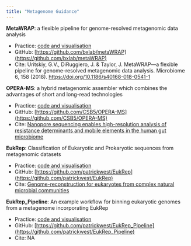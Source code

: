 ```yaml
---
title: "Metagenome Guidance"
---
```


**MetaWRAP**: a flexible pipeline for genome-resolved metagenomic data analysis
- Practice: [code and visualisation](https://github.com/bxlab/metaWRAP/blob/master/Usage_tutorial.md)
- GitHub: [https://github.com/bxlab/metaWRAP](https://github.com/bxlab/metaWRAP)
- Cite: Uritskiy, G.V., DiRuggiero, J. & Taylor, J. MetaWRAP—a flexible pipeline for genome-resolved metagenomic data analysis. Microbiome 6, 158 (2018). https://doi.org/10.1186/s40168-018-0541-1

**OPERA-MS**: a hybrid metagenomic assembler which combines the advantages of short and long-read technologies
- Practice: [code and visualisation](https://github.com/CSB5/OPERA-MS)
- GitHub: [https://github.com/CSB5/OPERA-MS](https://github.com/CSB5/OPERA-MS)
- Cite: [Nanopore sequencing enables high-resolution analysis of resistance determinants and mobile elements in the human gut microbiome](https://www.biorxiv.org/content/10.1101/456905v1)

**EukRep**: Classification of Eukaryotic and Prokaryotic sequences from metagenomic datasets
- Practice: [code and visualisation](https://github.com/patrickwest/EukRep)
- GitHub: [https://github.com/patrickwest/EukRep](https://github.com/patrickwest/EukRep)
- Cite: [Genome-reconstruction for eukaryotes from complex natural microbial communities](https://www.biorxiv.org/content/10.1101/171355v1)

**EukRep_Pipeline**: An example workflow for binning eukaryotic genomes from a metagenome incorporating EukRep
- Practice: [code and visualisation](https://github.com/patrickwest/EukRep_Pipeline)
- GitHub: [https://github.com/patrickwest/EukRep_Pipeline](https://github.com/patrickwest/EukRep_Pipeline)
- Cite: NA
